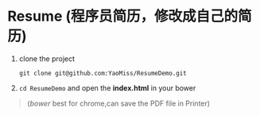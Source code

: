 # Resume (程序员简历，修改成自己的简历)

1. clone the project

    ```shell
    git clone git@github.com:YaoMiss/ResumeDemo.git
    ```

2. `cd ResumeDemo` and open the **index.html** in your bower


>(*bower* best for chrome,can save the PDF file in Printer)

